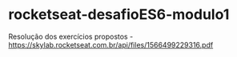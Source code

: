 # rocketseat-desafioES6-modulo1


Resolução dos exercícios propostos - https://skylab.rocketseat.com.br/api/files/1566499229316.pdf
